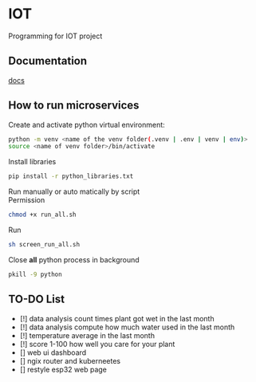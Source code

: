 # IOT
Programming for IOT project

## Documentation
[docs](https://github.com/dagh3n/IOT/blob/main/Documentation/documentation.md)

## How to run microservices
Create and activate python virtual environment:  
```bash
python -m venv <name of the venv folder(.venv | .env | venv | env)>
source <name of venv folder>/bin/activate
```  
Install libraries
```bash
pip install -r python_libraries.txt
```  
Run manually or auto matically by script  
Permission
```bash
chmod +x run_all.sh
```  
Run  
```bash
sh screen_run_all.sh
```  
Close **all** python process in background
```bash
pkill -9 python
```

## TO-DO List
- [!] data analysis count times plant got wet in the last month
- [!] data analysis compute how much water used in the last month
- [!] temperature average in the last month
- [!] score 1-100 how well you care for your plant
- [] web ui dashboard
- [] ngix router and kuberneetes
- [] restyle esp32 web page
